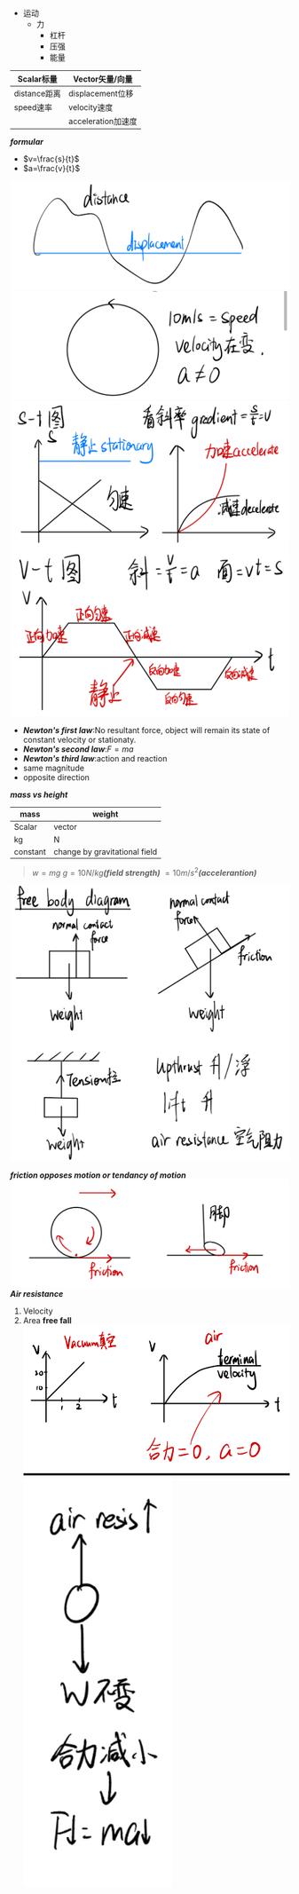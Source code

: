 - 运动
    - 力
		- 杠杆
		- 压强
		- 能量

| Scalar标量   | Vector矢量/向量     |
| ---------- | --------------- |
| distance距离 | displacement位移  |
| speed速率    | velocity速度      |
|            | acceleration加速度 |
***formular***
- $v=\frac{s}{t}$
- $a=\frac{v}{t}$

![alt distance-and-velocity](Screenshot_20250122-190104.png)
![alt clicle](Screenshot_20250122-190552.png)
![](Screenshot_20250122-191144.png)
![](Screenshot_20250122-191151.png)

- ***Newton's first law***:No resultant force, object will remain its state of constant velocity or stationaty.
- ***Newton's second law***:$F=ma$
- ***Newton's third law***:action and reaction
 - same magnitude
 - opposite direction

***mass vs height***

| mass     | weight                        |
| -------- | ----------------------------- |
| Scalar   | vector                        |
| kg       | N                             |
| constant | change by gravitational field |

 >$w = mg$
 >$g = 10N/kg$***(field strength)***
 >   $=10m/s^2$***(accelerantion)***

![](Screenshot_20250122-203427.png)

***friction opposes motion or tendancy of motion***
![](Screenshot_20250122-203736.png)
***Air resistance***
1. Velocity
2. Area
**free fall**
  ![](Screenshot_20250122-204213.png)
  ![](Screenshot_20250122-204522.png)
